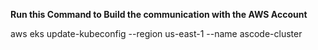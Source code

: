 **Run this Command to Build the communication with the AWS Account**

aws eks update-kubeconfig --region us-east-1 --name ascode-cluster